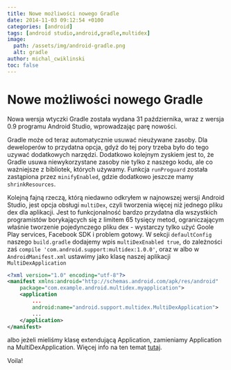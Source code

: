 ```yaml
---
title: Nowe możliwości nowego Gradle
date: 2014-11-03 09:12:54 +0100
categories: [android]
tags: [android studio,android,gradle,multidex]
image:
  path: /assets/img/android-gradle.png
  alt: gradle
author: michal_cwiklinski
toc: false
---
```


# Nowe możliwości nowego Gradle

Nowa wersja wtyczki Gradle została wydana 31 października, wraz z wersja 0.9 programu Android Studio, wprowadzając parę nowości.

Gradle może od teraz automatycznie usuwać nieużywane zasoby. Dla deweloperów to przydatna opcja, gdyż do tej pory trzeba było do tego uzywać dodatkowych narzędzi. Dodatkowo kolejnym zyskiem jest to, że Gradle usuwa niewykorzystane zasoby nie tylko z naszego kodu, ale co ważniejsze z bibliotek, których używamy. Funkcja `runProguard` została zastąpiona przez `minifyEnabled`, gdzie dodatkowo jeszcze mamy `shrinkResources`. 

Kolejną fajną rzeczą, którą niedawno odkryłem w najnowszej wersji Android Studio, jest opcja obsługi `multiDex`, czyli tworzenia więcej niż jednego pliku dex dla aplikacji. Jest to funkcjonalność bardzo przydatna dla wszystkich programistów borykających się z limitem 65 tysięcy metod, ograniczającym właśnie tworzenie pojedynczego pliku dex - wystarczy tylko użyć Goole Play services, Facebook SDK i problem gotowy. W sekcji `defaultConfig` naszego `build.gradle` dodajemy wpis `multiDexEnabled true`, do zależności zaś `compile 'com.android.support:multidex:1.0.0'`, oraz w albo w `AndroidManifest.xml` ustawimy jako klasę naszej aplikacji `MultiDexApplication`
```xml
<?xml version="1.0" encoding="utf-8"?>
<manifest xmlns:android="http://schemas.android.com/apk/res/android"
    package="com.example.android.multidex.myapplication">
    <application
        ...
        android:name="android.support.multidex.MultiDexApplication">
        ...
    </application>
</manifest>
```
albo jeżeli mieliśmy klasę extendującą Application, zamieniamy Application na MultiDexApplication. Więcej info na ten temat [tutaj](https://developer.android.com/tools/building/multidex.html).

Voila!